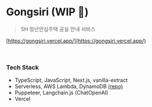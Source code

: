 # Gongsiri (WIP 🚧)

> SH 청년안심주택 공실 안내 서비스

[https://gongsiri.vercel.app/](https://gongsiri.vercel.app/)

<br />

### Tech Stack

- TypeScript, JavaScript, Next.js, vanilla-extract
- Serverless, AWS Lambda, DynamoDB [(repo)](https://github.com/unhyif/gongsiri-lambda)
- Puppeteer, Langchain.js (ChatOpenAI)
- Vercel
